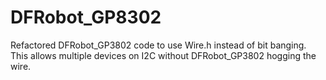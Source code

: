 # DFRobot_GP8302
Refactored DFRobot_GP3802 code to use Wire.h instead of bit banging. This allows multiple devices on I2C without DFRobot_GP3802 hogging the wire.
